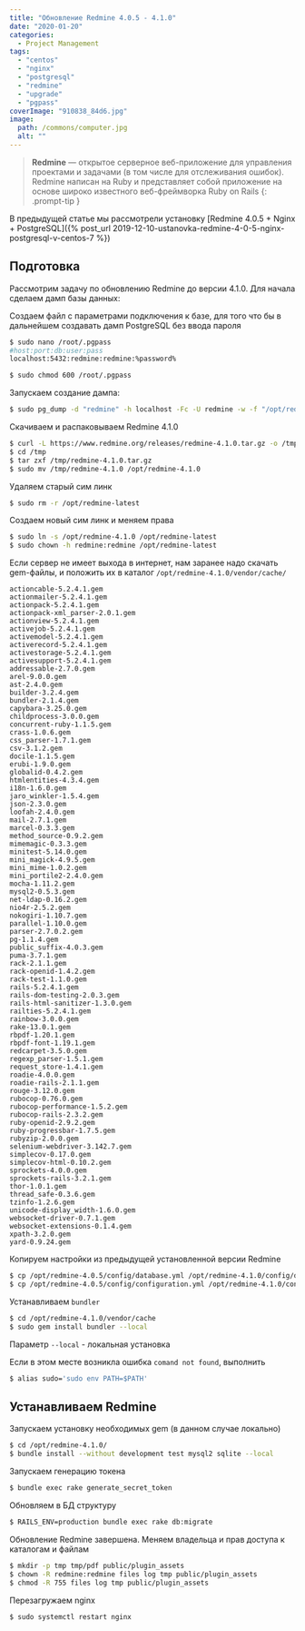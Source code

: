 ```yaml
---
title: "Обновление Redmine 4.0.5 - 4.1.0"
date: "2020-01-20"
categories: 
  - Project Management
tags: 
  - "centos"
  - "nginx"
  - "postgresql"
  - "redmine"
  - "upgrade"
  - "pgpass"
coverImage: "910838_84d6.jpg"
image:
  path: /commons/computer.jpg
  alt: ""
---
```


> **Redmine** — открытое серверное веб-приложение для управления проектами и задачами (в том числе для отслеживания ошибок). Redmine написан на Ruby и представляет собой приложение на основе широко известного веб-фреймворка Ruby on Rails
{: .prompt-tip }

В предыдущей статье мы рассмотрели установку [Redmine 4.0.5 + Nginx + PostgreSQL]({% post_url 2019-12-10-ustanovka-redmine-4-0-5-nginx-postgresql-v-centos-7 %})  

## Подготовка

Рассмотрим задачу по обновлению Redmine до версии 4.1.0. Для начала сделаем дамп базы данных:

Создаем файл с параметрами подключения к базе, для того что бы в дальнейшем создавать дамп PostgreSQL без ввода пароля

```sh
$ sudo nano /root/.pgpass
#host:port:db:user:pass
localhost:5432:redmine:redmine:%password%

$ sudo chmod 600 /root/.pgpass
```

Запускаем создание дампа:

```sh
$ sudo pg_dump -d "redmine" -h localhost -Fc -U redmine -w -f "/opt/redmine/$(date +%Y%m%d_%H%M%S)_redmine.dump"
```

Скачиваем и распаковываем Redmine 4.1.0

```sh
$ curl -L https://www.redmine.org/releases/redmine-4.1.0.tar.gz -o /tmp/redmine-4.1.0.tar.gz
$ cd /tmp
$ tar zxf /tmp/redmine-4.1.0.tar.gz
$ sudo mv /tmp/redmine-4.1.0 /opt/redmine-4.1.0
```

Удаляем старый сим линк

```sh
$ sudo rm -r /opt/redmine-latest
```

Создаем новый сим линк и меняем права

```sh
$ sudo ln -s /opt/redmine-4.1.0 /opt/redmine-latest
$ sudo chown -h redmine:redmine /opt/redmine-latest
```

Если сервер не имеет выхода в интернет, нам заранее надо скачать gem-файлы, и положить их в каталог `/opt/redmine-4.1.0/vendor/cache/`

```
actioncable-5.2.4.1.gem
actionmailer-5.2.4.1.gem
actionpack-5.2.4.1.gem
actionpack-xml_parser-2.0.1.gem
actionview-5.2.4.1.gem
activejob-5.2.4.1.gem
activemodel-5.2.4.1.gem
activerecord-5.2.4.1.gem
activestorage-5.2.4.1.gem
activesupport-5.2.4.1.gem
addressable-2.7.0.gem
arel-9.0.0.gem
ast-2.4.0.gem
builder-3.2.4.gem
bundler-2.1.4.gem
capybara-3.25.0.gem
childprocess-3.0.0.gem
concurrent-ruby-1.1.5.gem
crass-1.0.6.gem
css_parser-1.7.1.gem
csv-3.1.2.gem
docile-1.1.5.gem
erubi-1.9.0.gem
globalid-0.4.2.gem
htmlentities-4.3.4.gem
i18n-1.6.0.gem
jaro_winkler-1.5.4.gem
json-2.3.0.gem
loofah-2.4.0.gem
mail-2.7.1.gem
marcel-0.3.3.gem
method_source-0.9.2.gem
mimemagic-0.3.3.gem
minitest-5.14.0.gem
mini_magick-4.9.5.gem
mini_mime-1.0.2.gem
mini_portile2-2.4.0.gem
mocha-1.11.2.gem
mysql2-0.5.3.gem
net-ldap-0.16.2.gem
nio4r-2.5.2.gem
nokogiri-1.10.7.gem
parallel-1.10.0.gem
parser-2.7.0.2.gem
pg-1.1.4.gem
public_suffix-4.0.3.gem
puma-3.7.1.gem
rack-2.1.1.gem
rack-openid-1.4.2.gem
rack-test-1.1.0.gem
rails-5.2.4.1.gem
rails-dom-testing-2.0.3.gem
rails-html-sanitizer-1.3.0.gem
railties-5.2.4.1.gem
rainbow-3.0.0.gem
rake-13.0.1.gem
rbpdf-1.20.1.gem
rbpdf-font-1.19.1.gem
redcarpet-3.5.0.gem
regexp_parser-1.5.1.gem
request_store-1.4.1.gem
roadie-4.0.0.gem
roadie-rails-2.1.1.gem
rouge-3.12.0.gem
rubocop-0.76.0.gem
rubocop-performance-1.5.2.gem
rubocop-rails-2.3.2.gem
ruby-openid-2.9.2.gem
ruby-progressbar-1.7.5.gem
rubyzip-2.0.0.gem
selenium-webdriver-3.142.7.gem
simplecov-0.17.0.gem
simplecov-html-0.10.2.gem
sprockets-4.0.0.gem
sprockets-rails-3.2.1.gem
thor-1.0.1.gem
thread_safe-0.3.6.gem
tzinfo-1.2.6.gem
unicode-display_width-1.6.0.gem
websocket-driver-0.7.1.gem
websocket-extensions-0.1.4.gem
xpath-3.2.0.gem
yard-0.9.24.gem
```

Копируем настройки из предыдущей установленной версии Redmine

```sh
$ cp /opt/redmine-4.0.5/config/database.yml /opt/redmine-4.1.0/config/database.yml
$ cp /opt/redmine-4.0.5/config/configuration.yml /opt/redmine-4.1.0/config/configuration.yml
```

Устанавливаем `bundler`

```sh
$ cd /opt/redmine-4.1.0/vendor/cache
$ sudo gem install bundler --local
```

Параметр `--local` - локальная установка

Если в этом месте возникла ошибка `comand not found`, выполнить

```sh
$ alias sudo='sudo env PATH=$PATH'
```

## Устанавливаем Redmine

Запускаем установку необходимых gem (в данном случае локально)

```sh
$ cd /opt/redmine-4.1.0/
$ bundle install --without development test mysql2 sqlite --local
```

Запускаем генерацию токена

```sh
$ bundle exec rake generate_secret_token
```

Обновляем в БД структуру

```sh
$ RAILS_ENV=production bundle exec rake db:migrate
```

Обновление Redmine завершена. Меняем владельца и прав доступа к каталогам и файлам

```sh
$ mkdir -p tmp tmp/pdf public/plugin_assets
$ chown -R redmine:redmine files log tmp public/plugin_assets
$ chmod -R 755 files log tmp public/plugin_assets
```

Перезагружаем nginx

```sh
$ sudo systemctl restart nginx
```
